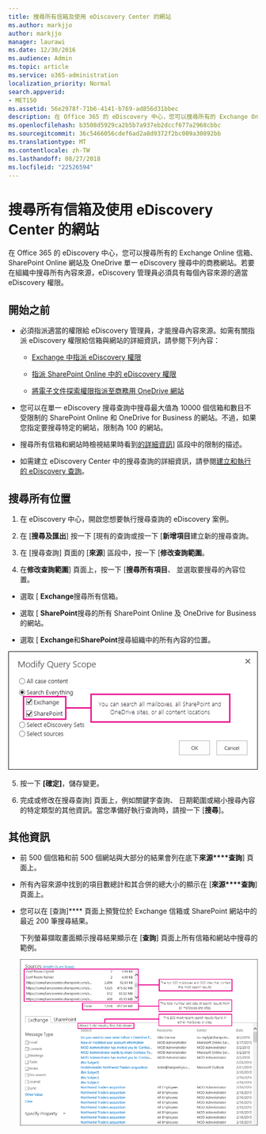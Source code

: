 ```yaml
---
title: 搜尋所有信箱及使用 eDiscovery Center 的網站
ms.author: markjjo
author: markjjo
manager: laurawi
ms.date: 12/30/2016
ms.audience: Admin
ms.topic: article
ms.service: o365-administration
localization_priority: Normal
search.appverid:
- MET150
ms.assetid: 56e2978f-71b6-4141-b769-ad856d31bbec
description: 在 Office 365 的 eDiscovery 中心，您可以搜尋所有的 Exchange Online 信箱、 SharePoint Online 網站及 OneDrive 單一 eDiscovery 搜尋中的商務網站。若要在組織中搜尋所有內容來源，eDiscovery 管理員必須具有每個內容來源的適當 eDiscovery 權限。
ms.openlocfilehash: b3508d5929ca2b5b7a937eb2dccf677a2968cbbc
ms.sourcegitcommit: 36c5466056cdef6ad2a8d9372f2bc009a30892bb
ms.translationtype: MT
ms.contentlocale: zh-TW
ms.lasthandoff: 08/27/2018
ms.locfileid: "22526594"
---
```

# <a name="search-all-mailboxes-and-sites-using-the-ediscovery-center"></a>搜尋所有信箱及使用 eDiscovery Center 的網站

在 Office 365 的 eDiscovery 中心，您可以搜尋所有的 Exchange Online 信箱、 SharePoint Online 網站及 OneDrive 單一 eDiscovery 搜尋中的商務網站。若要在組織中搜尋所有內容來源，eDiscovery 管理員必須具有每個內容來源的適當 eDiscovery 權限。 
  
## <a name="before-you-begin"></a>開始之前

- 必須指派適當的權限給 eDiscovery 管理員，才能搜尋內容來源。如需有關指派 eDiscovery 權限給信箱與網站的詳細資訊，請參閱下列內容： 
    
  - [Exchange 中指派 eDiscovery 權限](https://go.microsoft.com/fwlink/p/?LinkId=526886)
    
  - [指派 SharePoint Online 中的 eDiscovery 權限](https://go.microsoft.com/fwlink/p/?LinkId=526885)
    
  - [將電子文件探索權限指派至商務用 OneDrive 網站](assign-permissions-to-onedrive-for-business-sites.md)
    
- 您可以在單一 eDiscovery 搜尋查詢中搜尋最大值為 10000 個信箱和數目不受限制的 SharePoint Online 和 OneDrive for Business 的網站。不過，如果您指定要搜尋特定的網站，限制為 100 的網站。
    
- 搜尋所有信箱和網站時檢視結果時看到[的詳細資訊](search-all-mailboxes-and-sites-with-ediscovery.md#moreinfo)] 區段中的限制的描述。 
    
- 如需建立 eDiscovery Center 中的搜尋查詢的詳細資訊，請參閱[建立和執行的 eDiscovery 查詢](https://go.microsoft.com/fwlink/p/?LinkID=404032)。
    
## <a name="search-all-locations"></a>搜尋所有位置

1. 在 eDiscovery 中心，開啟您想要執行搜尋查詢的 eDiscovery 案例。
    
2. 在 [**搜尋及匯出**] 按一下 [現有的查詢或按一下 [**新增項目**建立新的搜尋查詢。 
    
3. 在 [搜尋查詢] 頁面的 [**來源**] 區段中，按一下 [**修改查詢範圍**。
    
4. 在**修改查詢範圍**] 頁面上，按一下 [**搜尋所有項目**、 並選取要搜尋的內容位置。
    
  - 選取 [ **Exchange**搜尋所有信箱。 
    
  - 選取 [ **SharePoint**搜尋的所有 SharePoint Online 及 OneDrive for Business 的網站。 
    
  - 選取 [ **Exchange**和**SharePoint**搜尋組織中的所有內容的位置。 
    
![搜尋所有信箱和站台](media/e1f919ab-5596-43bb-a3c9-626cd41067b3.gif)
  
5. 按一下 **[確定]**，儲存變更。 
    
6. 完成或修改在搜尋查詢] 頁面上，例如關鍵字查詢、 日期範圍或縮小搜尋內容的特定類型的其他資訊。當您準備好執行查詢時，請按一下 [**搜尋**]。 
    
## <a name="more-information"></a>其他資訊
<a name="moreinfo"> </a>

- 前 500 個信箱和前 500 個網站與大部分的結果會列在底下**來源****查詢**] 頁面上。 
    
- 所有內容來源中找到的項目數總計和其合併的總大小的顯示在 [**來源****查詢**] 頁面上。 
    
- 您可以在 [查詢]**** 頁面上預覽位於 Exchange 信箱或 SharePoint 網站中的最近 200 筆搜尋結果。 
    
    下列螢幕擷取畫面顯示搜尋結果顯示在 [**查詢**] 頁面上所有信箱和網站中搜尋的範例。 
    
    ![搜尋所有位置時之結果的螢幕擷取畫面](media/4bf430f6-41ab-4bf6-afa9-33c3f6fd8b16.gif)
  

